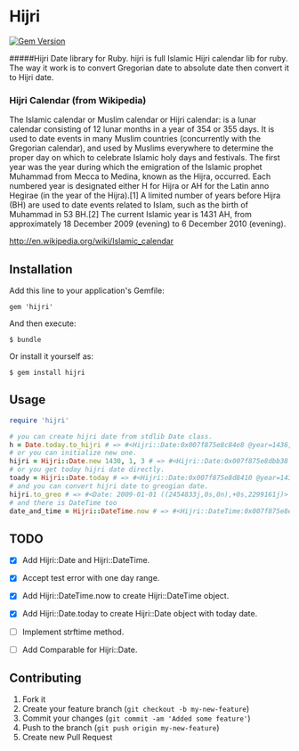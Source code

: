 # Hijri

[![Gem Version](https://badge.fury.io/rb/hijri.svg)](http://badge.fury.io/rb/hijri)

#####Hijri Date library for Ruby.
hijri is full Islamic Hijri calendar lib for ruby. The way it work is to convert Gregorian date to absolute date then convert it to Hijri date.
### Hijri Calendar (from Wikipedia)
The Islamic calendar or Muslim calendar or Hijri calendar: is a lunar calendar consisting of 12 lunar months in a year of 354 or 355 days. It is used to date events in many Muslim countries (concurrently with the Gregorian calendar), and used by Muslims everywhere to determine the proper day on which to celebrate Islamic holy days and festivals. The first year was the year during which the emigration of the Islamic prophet Muhammad from Mecca to Medina, known as the Hijra, occurred. Each numbered year is designated either H for Hijra or AH for the Latin anno Hegirae (in the year of the Hijra).[1] A limited number of years before Hijra (BH) are used to date events related to Islam, such as the birth of Muhammad in 53 BH.[2] The current Islamic year is 1431 AH, from approximately 18 December 2009 (evening) to 6 December 2010 (evening).

http://en.wikipedia.org/wiki/Islamic_calendar



## Installation

Add this line to your application's Gemfile:

    gem 'hijri'

And then execute:

    $ bundle

Or install it yourself as:

    $ gem install hijri

## Usage

```ruby
require 'hijri'

# you can create hijri date from stdlib Date class.
h = Date.today.to_hijri # => #<Hijri::Date:0x007f875e8c84e8 @year=1436, @month=2, @day=16>
# or you can initialize new one.
hijri = Hijri::Date.new 1430, 1, 3 # => #<Hijri::Date:0x007f875e8dbb38 @year=1430, @month=1, @day=3>
# or you get today hijri date directly.
toady = Hijri::Date.today # => #<Hijri::Date:0x007f875e8d8410 @year=1436, @month=2, @day=16>
# and you can convert hijri date to greogian date.
hijri.to_greo # => #<Date: 2009-01-01 ((2454833j,0s,0n),+0s,2299161j)>
# and there is DateTime too
date_and_time = Hijri::DateTime.now # => #<Hijri::DateTime:0x007f875e8eac00 @year=1436, @month=2, @day=16, @hour=14, @minute=14, @second=39, @zone="+03:00">
```


## TODO

- [x] Add Hijri::Date and Hijri::DateTime.
- [x] Accept test error with one day range.
- [x] Add Hijri::DateTime.now to create Hijri::DateTime object.
- [x] Add Hijri::Date.today to create Hijri::Date object with today date.
- [ ] Implement strftime method.
- [ ] Add Comparable for Hijri::Date.


## Contributing

1. Fork it
2. Create your feature branch (`git checkout -b my-new-feature`)
3. Commit your changes (`git commit -am 'Added some feature'`)
4. Push to the branch (`git push origin my-new-feature`)
5. Create new Pull Request
